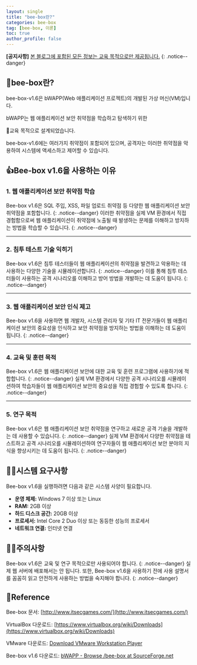 ```yaml
---
layout: single
title: "bee-box란?"
categories: bee-box
tag: [bee-box, 이론]
toc: true
author_profile: false
---
```

**[공지사항]** [본 블로그에 포함된 모든 정보는 교육 목적으로만 제공됩니다.](https://weoooo.github.io/notice/notice/)
{: .notice--danger}

## 🤖bee-box란?

bee-box-v1.6은 bWAPP(Web 애플리케이션 프로젝트)의 개발된 가상 머신(VM)입니다. 

bWAPP는 웹 애플리케이션 보안 취약점을 학습하고 탐색하기 위한 

📖교육 목적으로 설계되었습니다. 

bee-box-v1.6에는 여러가지 취약점이 포함되어 있으며, 공격자는 이러한 취약점을 악용하여 시스템에 액세스하고 제어할 수 있습니다.

## 👍Bee-box v1.6을 사용하는 이유

### **1. 웹 애플리케이션 보안 취약점 학습**

Bee-box v1.6은 SQL 주입, XSS, 파일 업로드 취약점 등 다양한 웹 애플리케이션 보안 취약점을 포함합니다. 
{: .notice--danger}
이러한 취약점을 실제 VM 환경에서 직접 경험함으로써 웹 애플리케이션이 취약점에 노출될 때 발생하는 문제를 이해하고 방지하는 방법을 학습할 수 있습니다.
{: .notice--danger}

---

### **2. 침투 테스트 기술 익히기**

Bee-box v1.6은 침투 테스터들이 웹 애플리케이션의 취약점을 발견하고 악용하는 데 사용하는 다양한 기술을 시뮬레이션합니다. 
{: .notice--danger}
이를 통해 침투 테스터들이 사용하는 공격 시나리오를 이해하고 방어 방법을 개발하는 데 도움이 됩니다.
{: .notice--danger}

---

### **3. 웹 애플리케이션 보안 인식 제고**

Bee-box v1.6을 사용하면 웹 개발자, 시스템 관리자 및 기타 IT 전문가들이 웹 애플리케이션 보안의 중요성을 인식하고 보안 취약점을 방지하는 방법을 이해하는 데 도움이 됩니다.
{: .notice--danger}

---

### **4. 교육 및 훈련 목적**

Bee-box v1.6은 웹 애플리케이션 보안에 대한 교육 및 훈련 프로그램에 사용하기에 적합합니다. 
{: .notice--danger}
실제 VM 환경에서 다양한 공격 시나리오를 시뮬레이션하여 학습자들이 웹 애플리케이션 보안의 중요성을 직접 경험할 수 있도록 합니다.
{: .notice--danger}

---

### **5. 연구 목적**

Bee-box v1.6은 웹 애플리케이션 보안 취약점을 연구하고 새로운 공격 기술을 개발하는 데 사용할 수 있습니다. 
{: .notice--danger}
실제 VM 환경에서 다양한 취약점을 테스트하고 공격 시나리오를 시뮬레이션하여 연구자들이 웹 애플리케이션 보안 분야의 지식을 향상시키는 데 도움이 됩니다.
{: .notice--danger}

## 🧑‍💻시스템 요구사항

Bee-box v1.6을 실행하려면 다음과 같은 시스템 사양이 필요합니다.

- **운영 체제:** Windows 7 이상 또는 Linux
- **RAM:** 2GB 이상
- **하드 디스크 공간:** 20GB 이상
- **프로세서:** Intel Core 2 Duo 이상 또는 동등한 성능의 프로세서
- **네트워크 연결:** 인터넷 연결

## 🤦‍♂️주의사항

Bee-box v1.6은 교육 및 연구 목적으로만 사용되어야 합니다. 
{: .notice--danger}
실제 웹 서버에 배포해서는 안 됩니다. 또한, Bee-box v1.6을 사용하기 전에 사용 설명서를 꼼꼼히 읽고 안전하게 사용하는 방법을 숙지해야 합니다.
{: .notice--danger}

## 📖Reference

Bee-box 문서: [http://www.itsecgames.com/](http://www.itsecgames.com/)

VirtualBox 다운로드: [https://www.virtualbox.org/wiki/Downloads](https://www.virtualbox.org/wiki/Downloads)

VMware 다운로드: [Download VMware Workstation Player](https://www.vmware.com/products/workstation-player/workstation-player-evaluation.html.html.html.html)

Bee-box v1.6 다운로드: [bWAPP - Browse /bee-box at SourceForge.net](https://sourceforge.net/projects/bwapp/files/bee-box/)
